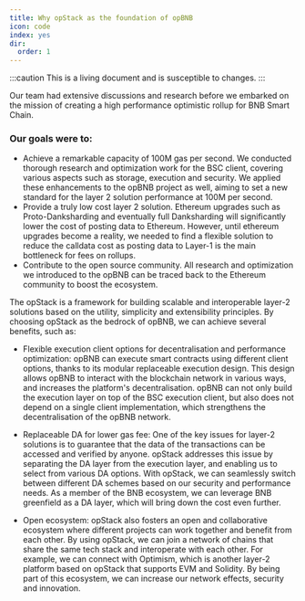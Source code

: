 ```yaml
---
title: Why opStack as the foundation of opBNB
icon: code
index: yes
dir:
  order: 1
---
```


:::caution 
This is a living document and is susceptible to changes. 
:::

Our team had extensive discussions and research before we embarked on the mission of creating a high performance optimistic rollup for BNB Smart Chain. 

### Our goals were to:

- Achieve a remarkable capacity of 100M gas per second. We conducted thorough research and optimization work for the BSC client, covering various aspects such as storage, execution and security. We applied these enhancements to the opBNB project as well, aiming to set a new standard for the layer 2 solution performance at 100M per second.
- Provide a truly low cost layer 2 solution. Ethereum upgrades such as Proto-Danksharding and eventually full Danksharding will significantly lower the cost of posting data to Ethereum. However, until ethereum upgrades become a reality, we needed to find a flexible solution to reduce the calldata cost as posting data to Layer-1 is the main bottleneck for fees on rollups.
- Contribute to the open source community. All research and optimization we introduced to the opBNB can be traced back to the Ethereum community to boost the ecosystem.

The opStack is a framework for building scalable and interoperable layer-2 solutions based on the utility, simplicity and extensibility principles. By choosing opStack as the bedrock of opBNB, we can achieve several benefits, such as:

- Flexible execution client options for decentralisation and performance optimization: opBNB can execute smart contracts using different client options, thanks to its modular replaceable execution design. This design allows opBNB to interact with the blockchain network in various ways, and increases the platform's decentralisation. opBNB can not only build the execution layer on top of the BSC execution client, but also does not depend on a single client implementation, which strengthens the decentralisation of the opBNB network. 

- Replaceable DA for lower gas fee: One of the key issues for layer-2 solutions is to guarantee that the data of the transactions can be accessed and verified by anyone. opStack addresses this issue by separating the DA layer from the execution layer, and enabling us to select from various DA options. With opStack, we can seamlessly switch between different DA schemes based on our security and performance needs. As a member of the BNB ecosystem, we can leverage BNB greenfield as a DA layer, which will bring down the cost even further. 

- Open ecosystem: opStack also fosters an open and collaborative ecosystem where different projects can work together and benefit from each other. By using opStack, we can join a network of chains that share the same tech stack and interoperate with each other. For example, we can connect with Optimism, which is another layer-2 platform based on opStack that supports EVM and Solidity. By being part of this ecosystem, we can increase our network effects, security and innovation.

